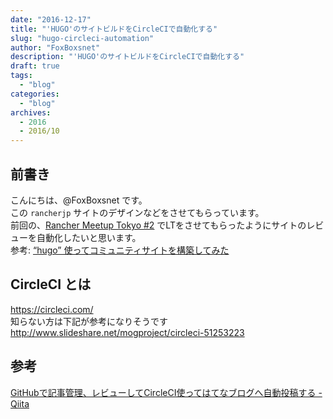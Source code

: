 ```yaml
---
date: "2016-12-17"
title: "'HUGO'のサイトビルドをCircleCIで自動化する"
slug: "hugo-circleci-automation" 
author: "FoxBoxsnet"
description: "'HUGO'のサイトビルドをCircleCIで自動化する"
draft: true
tags:
  - "blog"
categories:
  - "blog"
archives:
  - 2016
  - 2016/10
---
```



## 前書き
こんにちは、@FoxBoxsnet です。  
この `rancherjp` サイトのデザインなどをさせてもらっています。  
前回の、[Rancher Meetup Tokyo #2](https://connpass.com/event/44092/ "Rancher Meetup Tokyo #2 - connpass") でLTをさせてもらったようにサイトのレビューを自動化したいと思います。  
参考: [“hugo” 使ってコミュニティサイトを構築してみた](http://www.slideshare.net/ssuser7faad1/hugo-70078484 "“hugo” 使ってコミュニティサイトを構築してみた")


## CircleCI とは
https://circleci.com/  
知らない方は下記が参考になりそうです  
http://www.slideshare.net/mogproject/circleci-51253223  







## 参考
[GitHubで記事管理、レビューしてCircleCI使ってはてなブログへ自動投稿する - Qiita](http://qiita.com/hatappi/items/e81acf14deca34fd1cbe "GitHubで記事管理、レビューしてCircleCI使ってはてなブログへ自動投稿する - Qiita")
